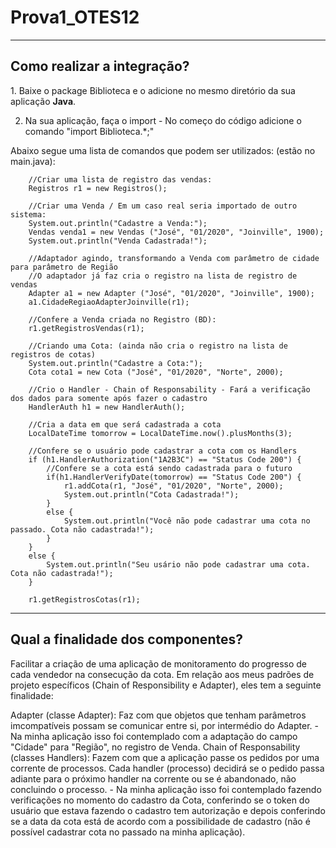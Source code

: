 # Prova1_OTES12

---

<h2> Como realizar a integração? </h2>
1. Baixe o package Biblioteca e o adicione no mesmo diretório da sua aplicação <b>Java</b>.


2. Na sua aplicação, faça o import - No começo do código adicione o comando "import Biblioteca.*;" 

Abaixo segue uma lista de comandos que podem ser utilizados: (estão no main.java):

		//Criar uma lista de registro das vendas:
		Registros r1 = new Registros();
				
		//Criar uma Venda / Em um caso real seria importado de outro sistema:
		System.out.println("Cadastre a Venda:");
		Vendas venda1 = new Vendas ("José", "01/2020", "Joinville", 1900);
		System.out.println("Venda Cadastrada!");

		//Adaptador agindo, transformando a Venda com parâmetro de cidade para parâmetro de Região
		//O adaptador já faz cria o registro na lista de registro de vendas
		Adapter a1 = new Adapter ("José", "01/2020", "Joinville", 1900);
		a1.CidadeRegiaoAdapterJoinville(r1);
		
		//Confere a Venda criada no Registro (BD):
		r1.getRegistrosVendas(r1);
		
		//Criando uma Cota: (ainda não cria o registro na lista de registros de cotas)
		System.out.println("Cadastre a Cota:");
		Cota cota1 = new Cota ("José", "01/2020", "Norte", 2000);
		
		//Crio o Handler - Chain of Responsability - Fará a verificação dos dados para somente após fazer o cadastro
		HandlerAuth h1 = new HandlerAuth();
		
		//Cria a data em que será cadastrada a cota
		LocalDateTime tomorrow = LocalDateTime.now().plusMonths(3);

		//Confere se o usuário pode cadastrar a cota com os Handlers
		if (h1.HandlerAuthorization("1A2B3C") == "Status Code 200") {
			//Confere se a cota está sendo cadastrada para o futuro
			if(h1.HandlerVerifyDate(tomorrow) == "Status Code 200") {
				r1.addCota(r1, "José", "01/2020", "Norte", 2000);
				System.out.println("Cota Cadastrada!");
			}
			else {
				System.out.println("Você não pode cadastrar uma cota no passado. Cota não cadastrada!");
			}
		}
		else {
			System.out.println("Seu usário não pode cadastrar uma cota. Cota não cadastrada!");
		}
		
		r1.getRegistrosCotas(r1);

---

<h2>Qual a finalidade dos componentes?</h2>

Facilitar a criação de uma aplicação de monitoramento do progresso de cada vendedor na consecução da cota.
Em relação aos meus padrões de projeto específicos (Chain of Responsibility e Adapter), eles tem a seguinte finalidade:

Adapter (classe Adapter): Faz com que objetos que tenham parâmetros imcompatíveis possam se comunicar entre si, por intermédio do Adapter. - Na minha aplicação isso foi contemplado com a adaptação do campo "Cidade" para "Região", no registro de Venda.
Chain of Responsability (classes Handlers): Fazem com que a aplicação passe os pedidos por uma corrente de processos. Cada handler (processo) decidirá se o pedido passa adiante para o próximo handler na corrente ou se é abandonado, não concluindo o processo. - Na minha aplicação isso foi contemplado fazendo verificações no momento do cadastro da Cota, conferindo se o token do usuário que estava fazendo o cadastro tem autorização e depois conferindo se a data da cota está de acordo com a possibilidade de cadastro (não é possível cadastrar cota no passado na minha aplicação).
